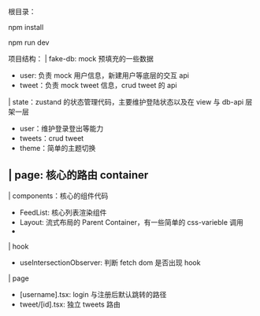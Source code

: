 根目录：

npm install

npm run dev

项目结构：
| fake-db: mock 预填充的一些数据
 - user: 负责 mock 用户信息，新建用户等底层的交互 api
 - tweet：负责 mock tweet 信息，crud tweet 的 api

| state：zustand 的状态管理代码，主要维护登陆状态以及在 view 与 db-api 层架一层
 - user：维护登录登出等能力
 - tweets：crud tweet
 - theme：简单的主题切换

| page: 核心的路由 container
 - 

| components：核心的组件代码
 - FeedList: 核心列表渲染组件
 - Layout: 流式布局的 Parent Container，有一些简单的 css-varieble 调用
 - 

| hook
- useIntersectionObserver: 判断 fetch dom 是否出现 hook

| page
- [username].tsx: login 与注册后默认跳转的路径
- tweet/[id].tsx: 独立 tweets 路由
